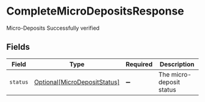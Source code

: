 # CompleteMicroDepositsResponse

Micro-Deposits Successfully verified


## Fields

| Field                                                                     | Type                                                                      | Required                                                                  | Description                                                               |
| ------------------------------------------------------------------------- | ------------------------------------------------------------------------- | ------------------------------------------------------------------------- | ------------------------------------------------------------------------- |
| `status`                                                                  | [Optional[MicroDepositStatus]](../../models/shared/microdepositstatus.md) | :heavy_minus_sign:                                                        | The micro-deposit status                                                  |